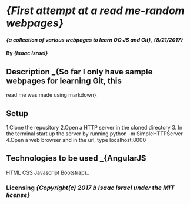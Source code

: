 # _{First attempt at a read me-random webpages}_

#### _{a collection of various webpages to learn OO JS and Git}, {8/21/2017}_

#### By _**{Isaac Israel}**_

## Description _{So far I only have sample webpages for learning Git, this
  read me was made using markdown}_

## Setup
  1.Clone the repository
  2.Open a HTTP server in the cloned directory
  3. In the terminal start up the server by running python -m SimpleHTTPServer
  4.Open a web browser and in the url, type localhost:8000


## Technologies to be used _{AngularJS
HTML
CSS
Javascript
Bootstrap}_
### Licensing _{Copyright(c) 2017 b Isaac Israel under the MIT license}_
